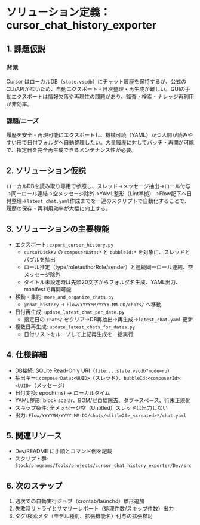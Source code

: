 # ソリューション定義：cursor_chat_history_exporter

## 1. 課題仮説

### 背景
Cursor はローカルDB（`state.vscdb`）にチャット履歴を保持するが、公式のCLI/APIがないため、自動エクスポート・日次整理・再生成が難しい。GUIの手動エクスポートは情報欠落や再現性の問題があり、監査・検索・ナレッジ再利用が非効率。

### 課題/ニーズ
履歴を安全・再現可能にエクスポートし、機械可読（YAML）かつ人間が読みやすい形で日付フォルダへ自動整理したい。大量履歴に対してバッチ・再開が可能で、指定日を完全再生成できるメンテナンス性が必要。

## 2. ソリューション仮説
ローカルDBを読み取り専用で参照し、スレッド→メッセージ抽出→ロール付与→同一ロール連結→空メッセージ除外→YAML整形（Lint準拠）→Flow配下へ日付整理→`latest_chat.yaml`作成までを一連のスクリプトで自動化することで、履歴の保存・再利用効率が大幅に向上する。

## 3. ソリューションの主要機能
- エクスポート: `export_cursor_history.py`
  - `cursorDiskKV` の `composerData:*` と `bubbleId:*` を対象に、スレッドとバブルを抽出
  - ロール推定（type/role/authorRole/sender）と連続同一ロール連結、空メッセージ除外
  - タイトル未設定時は先頭20文字からフォルダ名生成、YAML出力、manifestで再開可能
- 移動・集約: `move_and_organize_chats.py`
  - `@chat_history` → `Flow/YYYYMM/YYYY-MM-DD/chats/` へ移動
- 日付再生成: `update_latest_chat_per_date.py`
  - 指定日の `chats/` をクリア→DB再抽出→再生成→`latest_chat.yaml` 更新
- 複数日再生成: `update_latest_chats_for_dates.py`
  - 日付リストをループして上記再生成を一括実行

## 4. 仕様詳細
- DB接続: SQLite Read-Only URI（`file:...state.vscdb?mode=ro`）
- 抽出キー: `composerData:<UUID>`（スレッド）、`bubbleId:<composerId>:<UUID>`（メッセージ）
- 日付変換: epoch(ms) → ローカルタイム
- YAML整形: block scalar、BOM/ゼロ幅除去、タブ→スペース、行末正規化
- スキップ条件: 全メッセージ空（Untitled）スレッドは出力しない
- 出力: `Flow/YYYYMM/YYYY-MM-DD/chats/<title20>_<created>*/chat.yaml`

## 5. 関連リソース
- Dev/README に手順とコマンド例を記載
- スクリプト群: `Stock/programs/Tools/projects/cursor_chat_history_exporter/Dev/src`

## 6. 次のステップ
1. 週次での自動実行ジョブ（crontab/launchd）雛形追加
2. 失敗時リトライとサマリーレポート（処理件数/スキップ件数）出力
3. タグ/検索メタ（モデル種別、拡張機能名）付与の拡張検討

